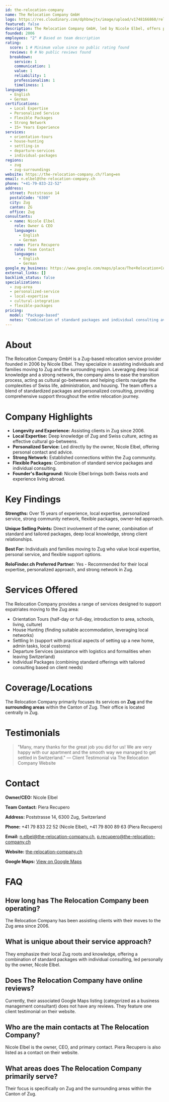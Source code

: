 ```yaml
---
id: the-relocation-company
name: The Relocation Company GmbH
logo: https://res.cloudinary.com/dphbnwjtx/image/upload/v1748166860/relocation_company_logo_kx651y.webp
featured: false
description: The Relocation Company GmbH, led by Nicole Elbel, offers personalized relocation services in Zug and surrounding areas. Local expertise since 2006.
founded: 2006
employees: "2" # Based on team description
rating:
  score: 1 # Minimum value since no public rating found
  reviews: 0 # No public reviews found
  breakdown:
    service: 1
    communication: 1
    value: 1
    reliability: 1
    professionalism: 1
    timeliness: 1
languages:
  - English
  - German
certifications:
  - Local Expertise
  - Personalized Service
  - Flexible Packages
  - Strong Network
  - 15+ Years Experience
services:
  - orientation-tours
  - house-hunting
  - settling-in
  - departure-services
  - individual-packages
regions:
  - zug
  - zug-surroundings
website: https://the-relocation-company.ch/?lang=en
email: n.elbel@the-relocation-company.ch
phone: "+41-79-833-22-52"
address:
  street: Poststrasse 14
  postalCode: "6300"
  city: Zug
  canton: ZG
  office: Zug
consultants:
  - name: Nicole Elbel
    role: Owner & CEO
    languages:
      - English
      - German
  - name: Piera Recupero
    role: Team Contact
    languages:
      - English
      - German
google_my_business: https://www.google.com/maps/place/The+Relocation+Company+%26+Consulting+GmbH/@47.1681111,8.5168333,17z/data=!4m6!3m5!1s0x479aa971f0f8f0f9:0x3e0b8a0c1c9a7a0f!8m2!3d47.1681111!4d8.5168333!16s%2Fg%2F11c6_1l9y3
external_links: []
backlink_status: false
specializations:
  - zug-area
  - personalized-service
  - local-expertise
  - cultural-integration
  - flexible-packages
pricing:
  model: "Package-based"
  notes: "Combination of standard packages and individual consulting available"
---
```


# About
The Relocation Company GmbH is a Zug-based relocation service provider founded in 2006 by Nicole Elbel. They specialize in assisting individuals and families moving to Zug and the surrounding region. Leveraging deep local knowledge and a strong network, the company aims to ease the transition process, acting as cultural go-betweens and helping clients navigate the complexities of Swiss life, administration, and housing. The team offers a blend of standardized packages and personalized consulting, providing comprehensive support throughout the entire relocation journey.

# Company Highlights
- **Longevity and Experience:** Assisting clients in Zug since 2006.
- **Local Expertise:** Deep knowledge of Zug and Swiss culture, acting as effective cultural go-betweens.
- **Personalized Service:** Led directly by the owner, Nicole Elbel, offering personal contact and advice.
- **Strong Network:** Established connections within the Zug community.
- **Flexible Packages:** Combination of standard service packages and individual consulting.
- **Founder's Background:** Nicole Elbel brings both Swiss roots and experience living abroad.

# Key Findings
**Strengths:** Over 15 years of experience, local expertise, personalized service, strong community network, flexible packages, owner-led approach.

**Unique Selling Points:** Direct involvement of the owner, combination of standard and tailored packages, deep local knowledge, strong client relationships.

**Best For:** Individuals and families moving to Zug who value local expertise, personal service, and flexible support options.

**ReloFinder.ch Preferred Partner:** Yes - Recommended for their local expertise, personalized approach, and strong network in Zug.

# Services Offered
The Relocation Company provides a range of services designed to support expatriates moving to the Zug area:

- Orientation Tours (half-day or full-day, introduction to area, schools, living, culture)
- House Hunting (finding suitable accommodation, leveraging local networks)
- Settling In (support with practical aspects of setting up a new home, admin tasks, local customs)
- Departure Services (assistance with logistics and formalities when leaving Switzerland)
- Individual Packages (combining standard offerings with tailored consulting based on client needs)

# Coverage/Locations
The Relocation Company primarily focuses its services on **Zug** and the **surrounding areas** within the Canton of Zug. Their office is located centrally in Zug.

# Testimonials
> "Many, many thanks for the great job you did for us! We are very happy with our apartment and the smooth way we managed to get settled in Switzerland."
> — Client Testimonial via The Relocation Company Website

# Contact
**Owner/CEO:** Nicole Elbel

**Team Contact:** Piera Recupero

**Address:** Poststrasse 14, 6300 Zug, Switzerland

**Phone:** +41 79 833 22 52 (Nicole Elbel), +41 79 800 89 63 (Piera Recupero)

**Email:** n.elbel@the-relocation-company.ch, p.recupero@the-relocation-company.ch

**Website:** [the-relocation-company.ch](https://the-relocation-company.ch/?lang=en)

**Google Maps:** [View on Google Maps](https://www.google.com/maps/place/The+Relocation+Company+%26+Consulting+GmbH/@47.1681111,8.5168333,17z/data=!4m6!3m5!1s0x479aa971f0f8f0f9:0x3e0b8a0c1c9a7a0f!8m2!3d47.1681111!4d8.5168333!16s%2Fg%2F11c6_1l9y3)

# FAQ
## How long has The Relocation Company been operating?
The Relocation Company has been assisting clients with their moves to the Zug area since 2006.

## What is unique about their service approach?
They emphasize their local Zug roots and knowledge, offering a combination of standard packages with individual consulting, led personally by the owner, Nicole Elbel.

## Does The Relocation Company have online reviews?
Currently, their associated Google Maps listing (categorized as a business management consultant) does not have any reviews. They feature one client testimonial on their website.

## Who are the main contacts at The Relocation Company?
Nicole Elbel is the owner, CEO, and primary contact. Piera Recupero is also listed as a contact on their website.

## What areas does The Relocation Company primarily serve?
Their focus is specifically on Zug and the surrounding areas within the Canton of Zug. 